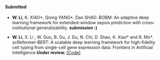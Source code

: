 #### Submitted

- <strong>W. Li</strong>, K. XIAO*, Qiong YANG*, Dan SHAO. BOBM: An adaptive deep learning framework for extended-window sepsis prediction with cross-institutional generalizability. <strong>submission :)</strong> 

- <strong>W. Li</strong>, X. Li , W. Guo, B. Gu, J. Du, N. Chi, D. Shao, K. Xiao* and R. Mo*. scReformer-BERT: A scalable deep learning framework for high-fidelity cell typing from single-cell gene expression data. Frontiers in Artificial Intelligence.<strong>Under review.</strong> [[Code]](https://github.com/xwl-bit/cell-classification)


